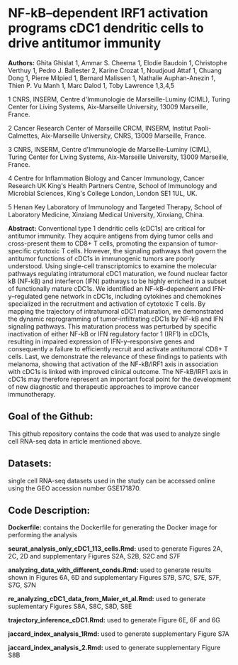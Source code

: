 # NF-kB–dependent IRF1 activation programs cDC1 dendritic cells to drive antitumor immunity
**Authors:** Ghita Ghislat 1, Ammar S. Cheema 1, Elodie Baudoin 1, Christophe Verthuy 1, Pedro J. Ballester 2, Karine Crozat 1, Noudjoud Attaf 1, Chuang Dong 1, Pierre Milpied 1, Bernard Malissen 1, Nathalie Auphan-Anezin 1, Thien P. Vu Manh 1, Marc Dalod 1, Toby Lawrence 1,3,4,5 


1 CNRS, INSERM, Centre d'Immunologie de Marseille-Luminy (CIML), Turing Center for Living Systems, Aix-Marseille University, 13009 Marseille, France.

2 Cancer Research Center of Marseille CRCM, INSERM, Institut Paoli-Calmettes, Aix-Marseille University, CNRS, 13009 Marseille, France.

3 CNRS, INSERM, Centre d'Immunologie de Marseille-Luminy (CIML), Turing Center for Living Systems, Aix-Marseille University, 13009 Marseille, France. 

4 Centre for Inflammation Biology and Cancer Immunology, Cancer Research UK King's Health Partners Centre, School of Immunology and Microbial Sciences, King's College London, London SE1 1UL, UK.

5 Henan Key Laboratory of Immunology and Targeted Therapy, School of Laboratory Medicine, Xinxiang Medical University, Xinxiang, China.



**Abstract:**
Conventional type 1 dendritic cells (cDC1s) are critical for antitumor immunity. They acquire antigens from dying tumor cells and cross-present them to CD8+ T cells, promoting the expansion of tumor-specific cytotoxic T cells. However, the signaling pathways that govern the antitumor functions of cDC1s in immunogenic tumors are poorly understood. Using single-cell transcriptomics to examine the molecular pathways regulating intratumoral cDC1 maturation, we found nuclear factor kB (NF-kB) and interferon (IFN) pathways to be highly enriched in a subset of functionally mature cDC1s. We identified an NF-kB–dependent and IFN-y–regulated gene network in cDC1s, including cytokines and chemokines specialized in the recruitment and activation of cytotoxic T cells. By mapping the trajectory of intratumoral cDC1 maturation, we demonstrated the dynamic reprogramming of tumor-infiltrating cDC1s by NF-kB and IFN signaling pathways. This maturation process was perturbed by specific inactivation of either NF-kB or IFN regulatory factor 1 (IRF1) in cDC1s, resulting in impaired expression of IFN-y–responsive genes and consequently a failure to efficiently recruit and activate antitumoral CD8+ T cells. Last, we demonstrate the relevance of these findings to patients with melanoma, showing that activation of the NF-kB/IRF1 axis in association with cDC1s is linked with improved clinical outcome. The NF-kB/IRF1 axis in cDC1s may therefore represent an important focal point for the development of new diagnostic and therapeutic approaches to improve cancer immunotherapy.

## Goal of the Github:
This github repository contains the code that was used to analyze single cell RNA-seq data in article mentioned above.

## Datasets:

single cell RNA-seq datasets used in the study can be accessed online using the GEO accession number GSE171870.

## Code Description:

**Dockerfile:** contains the Dockerfile for generating the Docker image for performing the analysis

**seurat_analysis_only_cDC1_113_cells.Rmd:** used to generate Figures 2A, 2C, 2D and supplementary Figures S2A, S2B, S2C and S7F  

**analyzing_data_with_different_conds.Rmd:** used to generate results shown in Figures 6A, 6D and supplementary Figures S7B, S7C, S7E, S7F, S7G, S7N 

**re_analyzing_cDC1_data_from_Maier_et_al.Rmd:** used to generate suplementary Figures S8A, S8C, S8D, S8E 

**trajectory_inference_cDC1.Rmd:** used to generate Figure 6E, 6F and 6G

**jaccard_index_analysis_1Rmd:** used to generate supplementary Figure S7A

**jaccard_index_analysis_2.Rmd:** used to generate supplementary Figure S8B

